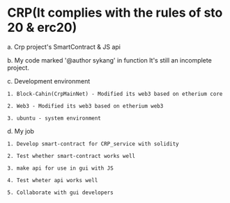 # CRP(It complies with the rules of sto 20 & erc20)
  a. Crp project's SmartContract & JS api

  b. My code marked '@author sykang' in function
      It's still an incomplete project.

  c. Development environment
  
    1. Block-Cahin(CrpMainNet) - Modified its web3 based on etherium core
    
    2. Web3 - Modified its web3 based on etherium web3
    
    3. ubuntu - system environment
    
  d. My job
  
    1. Develop smart-contract for CRP_service with solidity
    
    2. Test whether smart-contract works well
    
    3. make api for use in gui with JS
    
    4. Test wheter api works well
    
    5. Collaborate with gui developers
    
